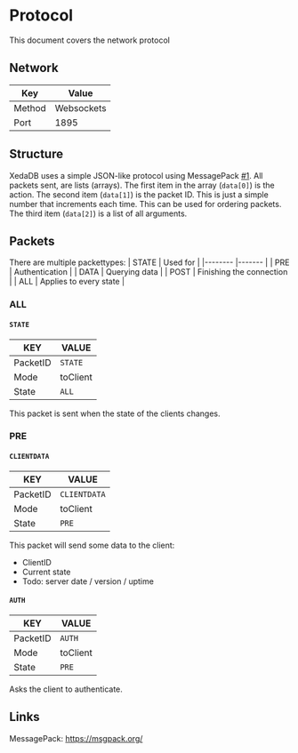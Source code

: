 # Protocol
This document covers the network protocol

## Network
| Key    	| Value 	    |
|--------	|-------	    |
| Method 	| Websockets   	|
| Port   	| 1895  	    |

## Structure
XedaDB uses a simple JSON-like protocol using MessagePack [#1](#links).
All packets sent, are lists (arrays).
The first item in the array (`data[0]`) is the action.
The second item (`data[1]`) is the packet ID. This is just a simple number that increments each time. This can be used for ordering packets.
The third item (`data[2]`) is a list of all arguments.

## Packets
There are multiple packettypes:
| STATE    	| Used for         	        |
|--------	|-------	                |
| PRE 	    | Authentication   	        |
| DATA   	| Querying data             |
| POST   	| Finishing the connection  |
| ALL   	| Applies to every state    |
### ALL
#### `STATE`
| KEY    	| VALUE         	        |
|--------	|-------	                |
| PacketID 	| `STATE`           	    |
| Mode   	| toClient                  |
| State   	| `ALL`                     |
This packet is sent when the state of the clients changes.

### PRE
#### `CLIENTDATA`
| KEY    	| VALUE         	        |
|--------	|-------	                |
| PacketID 	| `CLIENTDATA`           	    |
| Mode   	| toClient                  |
| State   	| `PRE`                     |
This packet will send some data to the client:
- ClientID
- Current state
- Todo: server date / version / uptime

#### `AUTH`
| KEY    	| VALUE         	        |
|--------	|-------	                |
| PacketID 	| `AUTH`           	    |
| Mode   	| toClient                  |
| State   	| `PRE`                     |
Asks the client to authenticate.

## Links
MessagePack:
https://msgpack.org/
